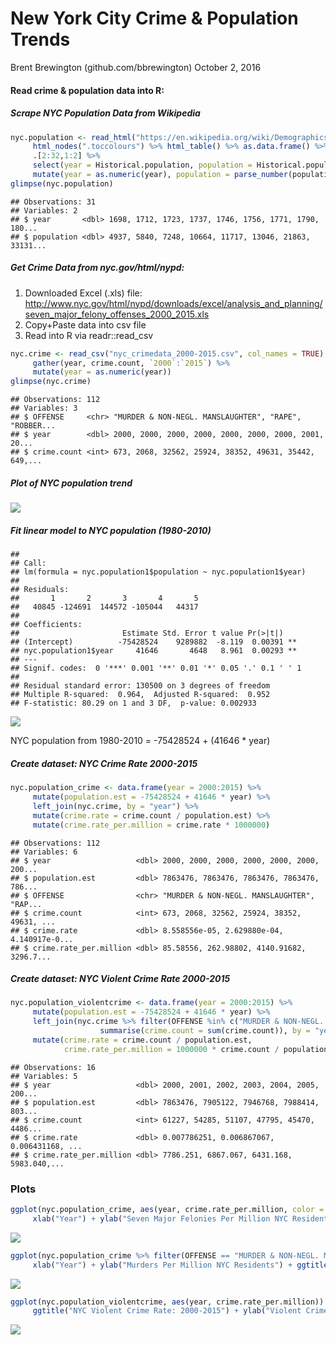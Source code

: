 New York City Crime & Population Trends
================
Brent Brewington (github.com/bbrewington)
October 2, 2016

#### Read crime & population data into R:

##### Scrape NYC Population Data from Wikipedia

``` r
nyc.population <- read_html("https://en.wikipedia.org/wiki/Demographics_of_New_York_City") %>% 
     html_nodes(".toccolours") %>% html_table() %>% as.data.frame() %>% 
     .[2:32,1:2] %>% 
     select(year = Historical.population, population = Historical.population.1) %>%     
     mutate(year = as.numeric(year), population = parse_number(population))
glimpse(nyc.population)
```

    ## Observations: 31
    ## Variables: 2
    ## $ year       <dbl> 1698, 1712, 1723, 1737, 1746, 1756, 1771, 1790, 180...
    ## $ population <dbl> 4937, 5840, 7248, 10664, 11717, 13046, 21863, 33131...

##### Get Crime Data from nyc.gov/html/nypd:

1.  Downloaded Excel (.xls) file: <http://www.nyc.gov/html/nypd/downloads/excel/analysis_and_planning/seven_major_felony_offenses_2000_2015.xls>
2.  Copy+Paste data into csv file
3.  Read into R via readr::read\_csv

``` r
nyc.crime <- read_csv("nyc_crimedata_2000-2015.csv", col_names = TRUE) %>% 
     gather(year, crime.count, `2000`:`2015`) %>% 
     mutate(year = as.numeric(year))
glimpse(nyc.crime)
```

    ## Observations: 112
    ## Variables: 3
    ## $ OFFENSE     <chr> "MURDER & NON-NEGL. MANSLAUGHTER", "RAPE", "ROBBER...
    ## $ year        <dbl> 2000, 2000, 2000, 2000, 2000, 2000, 2000, 2001, 20...
    ## $ crime.count <int> 673, 2068, 32562, 25924, 38352, 49631, 35442, 649,...

##### Plot of NYC population trend

![](nyc_crime_files/figure-markdown_github/nyc_population_trend-1.png)

##### Fit linear model to NYC population (1980-2010)

    ## 
    ## Call:
    ## lm(formula = nyc.population1$population ~ nyc.population1$year)
    ## 
    ## Residuals:
    ##       1       2       3       4       5 
    ##   40845 -124691  144572 -105044   44317 
    ## 
    ## Coefficients:
    ##                       Estimate Std. Error t value Pr(>|t|)   
    ## (Intercept)          -75428524    9289882  -8.119  0.00391 **
    ## nyc.population1$year     41646       4648   8.961  0.00293 **
    ## ---
    ## Signif. codes:  0 '***' 0.001 '**' 0.01 '*' 0.05 '.' 0.1 ' ' 1
    ## 
    ## Residual standard error: 130500 on 3 degrees of freedom
    ## Multiple R-squared:  0.964,  Adjusted R-squared:  0.952 
    ## F-statistic: 80.29 on 1 and 3 DF,  p-value: 0.002933

![](nyc_crime_files/figure-markdown_github/nyc_population_linear_model-1.png)

NYC population from 1980-2010 = -75428524 + (41646 \* year)

##### Create dataset: NYC Crime Rate 2000-2015

``` r
nyc.population_crime <- data.frame(year = 2000:2015) %>% 
     mutate(population.est = -75428524 + 41646 * year) %>%
     left_join(nyc.crime, by = "year") %>%
     mutate(crime.rate = crime.count / population.est) %>% 
     mutate(crime.rate_per.million = crime.rate * 1000000)
```

    ## Observations: 112
    ## Variables: 6
    ## $ year                   <dbl> 2000, 2000, 2000, 2000, 2000, 2000, 200...
    ## $ population.est         <dbl> 7863476, 7863476, 7863476, 7863476, 786...
    ## $ OFFENSE                <chr> "MURDER & NON-NEGL. MANSLAUGHTER", "RAP...
    ## $ crime.count            <int> 673, 2068, 32562, 25924, 38352, 49631, ...
    ## $ crime.rate             <dbl> 8.558556e-05, 2.629880e-04, 4.140917e-0...
    ## $ crime.rate_per.million <dbl> 85.58556, 262.98802, 4140.91682, 3296.7...

##### Create dataset: NYC Violent Crime Rate 2000-2015

``` r
nyc.population_violentcrime <- data.frame(year = 2000:2015) %>% 
     mutate(population.est = -75428524 + 41646 * year) %>%
     left_join(nyc.crime %>% filter(OFFENSE %in% c("MURDER & NON-NEGL. MANSLAUGHTER", "RAPE", "ROBBERY", "FELONY ASSAULT")) %>% group_by(year) %>% 
                    summarise(crime.count = sum(crime.count)), by = "year") %>%
     mutate(crime.rate = crime.count / population.est, 
            crime.rate_per.million = 1000000 * crime.count / population.est)
```

    ## Observations: 16
    ## Variables: 5
    ## $ year                   <dbl> 2000, 2001, 2002, 2003, 2004, 2005, 200...
    ## $ population.est         <dbl> 7863476, 7905122, 7946768, 7988414, 803...
    ## $ crime.count            <int> 61227, 54285, 51107, 47795, 45470, 4486...
    ## $ crime.rate             <dbl> 0.007786251, 0.006867067, 0.006431168, ...
    ## $ crime.rate_per.million <dbl> 7786.251, 6867.067, 6431.168, 5983.040,...

### Plots

``` r
ggplot(nyc.population_crime, aes(year, crime.rate_per.million, color = OFFENSE)) + geom_point() + geom_smooth(se = FALSE) + ggtitle("NYC Seven Major Felony Offenses by Year: 2000-2015") +
     xlab("Year") + ylab("Seven Major Felonies Per Million NYC Residents")
```

![](nyc_crime_files/figure-markdown_github/plot_seven_major_felonies-1.png)

``` r
ggplot(nyc.population_crime %>% filter(OFFENSE == "MURDER & NON-NEGL. MANSLAUGHTER"), aes(year, crime.rate_per.million)) + geom_point() + geom_smooth() + geom_line() +
     xlab("Year") + ylab("Murders Per Million NYC Residents") + ggtitle("NYC Murder Rate: 2000-2015") + geom_label(aes(x = 2010, y = 90), label = "Blue Line: Lowess Smoothing (with 95% confidence band)") + scale_y_continuous(limits = c(0, 100))
```

![](nyc_crime_files/figure-markdown_github/plot_murder_rate-1.png)

``` r
ggplot(nyc.population_violentcrime, aes(year, crime.rate_per.million)) + geom_bar(stat = "identity", aes(fill = "Total Violent Crime Rate")) + geom_smooth(data = nyc.population_crime %>% filter(OFFENSE %in% c("MURDER & NON-NEGL. MANSLAUGHTER", "RAPE", "ROBBERY", "FELONY ASSAULT")), aes(x = year, y = crime.rate_per.million, color = OFFENSE), se = FALSE) + geom_point(data = nyc.population_crime %>% filter(OFFENSE %in% c("MURDER & NON-NEGL. MANSLAUGHTER", "RAPE", "ROBBERY", "FELONY ASSAULT")), aes(x = year, y = crime.rate_per.million, color = OFFENSE)) + scale_fill_manual(values = "black", name = NULL) + scale_color_discrete(name = NULL) +
     ggtitle("NYC Violent Crime Rate: 2000-2015") + ylab("Violent Crimes per Million NYC Residents") + xlab("Year")
```

![](nyc_crime_files/figure-markdown_github/plot_violent_crime-1.png)
